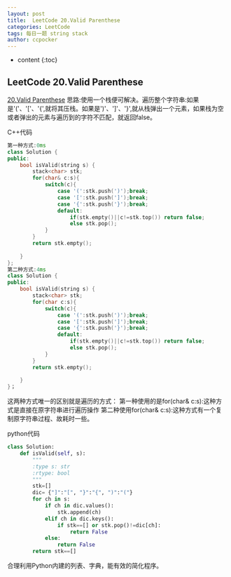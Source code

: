 ```yaml
---
layout: post
title:  LeetCode 20.Valid Parenthese
categories: LeetCode
tags: 每日一题 string stack 
author: ccpocker
---
```


* content
{:toc}

## LeetCode 20.Valid Parenthese
[20.Valid Parenthese](https://leetcode.com/problems/valid-parentheses/)
思路:使用一个栈便可解决。遍历整个字符串:如果是'('、'['、'{',就将其压栈。如果是')'、']'、'}',就从栈弹出一个元素，如果栈为空或者弹出的元素与遍历到的字符不匹配，就返回false。

C++代码
```C++
第一种方式:0ms
class Solution {
public:
    bool isValid(string s) {
        stack<char> stk;
        for(char& c:s){
            switch(c){
                case '(':stk.push(')');break;
                case '[':stk.push(']');break;
                case '{':stk.push('}');break;
                default:
                    if(stk.empty()||c!=stk.top()) return false;
                    else stk.pop();
            }
        }
        return stk.empty();
        
    }
};
第二种方式:4ms
class Solution {
public:
    bool isValid(string s) {
        stack<char> stk;
        for(char c:s){
            switch(c){
                case '(':stk.push(')');break;
                case '[':stk.push(']');break;
                case '{':stk.push('}');break;
                default:
                    if(stk.empty()||c!=stk.top()) return false;
                    else stk.pop();
            }
        }
        return stk.empty();
        
    }
}；
```
这两种方式唯一的区别就是遍历的方式：
第一种使用的是for(char& c:s):这种方式是直接在原字符串进行遍历操作
第二种使用for(char& c:s):这种方式有一个复制原字符串过程、故耗时一些。

python代码
```python
class Solution:
    def isValid(self, s):
        """
        :type s: str
        :rtype: bool
        """
        stk=[]
        dic= {"]":"[", "}":"{", ")":"("}
        for ch in s:
            if ch in dic.values():
                stk.append(ch)
            elif ch in dic.keys():
                if stk==[] or stk.pop()!=dic[ch]:
                    return False
            else:
                return False
        return stk==[]
```
合理利用Python内建的列表、字典，能有效的简化程序。
